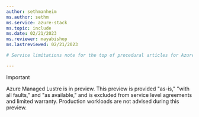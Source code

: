 ```yaml
---
author: sethmanheim
ms.author: sethm
ms.service: azure-stack
ms.topic: include
ms.date: 02/21/2023
ms.reviewer: mayabishop
ms.lastreviewed: 02/21/2023

# Service limitations note for the top of procedural articles for Azure Managed Lustre public preview

---
```


> [!IMPORTANT]
> Azure Managed Lustre is in preview. This preview is provided "as-is," "with all faults," and "as available," and is excluded from service level agreements and limited warranty. Production workloads are not advised during this preview.
